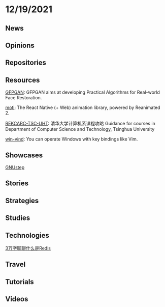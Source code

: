 # 12/19/2021

## News

## Opinions

## Repositories

## Resources
[GFPGAN](https://github.com/TencentARC/GFPGAN): GFPGAN aims at developing Practical Algorithms for Real-world Face Restoration.

[moti](https://github.com/nandorojo/moti): The React Native (+ Web) animation library, powered by Reanimated 2.

[REKCARC-TSC-UHT](https://github.com/PKUanonym/REKCARC-TSC-UHT): 清华大学计算机系课程攻略 Guidance for courses in Department of Computer Science and Technology, Tsinghua University

[win-vind](https://github.com/pit-ray/win-vind): You can operate Windows with key bindings like Vim.

## Showcases
[GNUstep](http://gnustep.org/)

## Stories


## Strategies


## Studies

## Technologies
[3万字聊聊什么是Redis](https://mp.weixin.qq.com/s/3RfS1TUCSPu8k7w0RTIuzg)

## Travel

## Tutorials

## Videos
